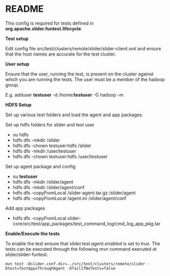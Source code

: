 <!---
  Licensed under the Apache License, Version 2.0 (the "License");
  you may not use this file except in compliance with the License.
  You may obtain a copy of the License at
  
   http://www.apache.org/licenses/LICENSE-2.0
  
  Unless required by applicable law or agreed to in writing, software
  distributed under the License is distributed on an "AS IS" BASIS,
  WITHOUT WARRANTIES OR CONDITIONS OF ANY KIND, either express or implied.
  See the License for the specific language governing permissions and
  limitations under the License. See accompanying LICENSE file.
-->
  
 # README
 
This config is required for tests defined in **org.apache.slider.funtest.lifecycle**.

**Test setup**

Edit config file src/test/clusters/remote/slider/slider-client.xml and ensure that the host names are accurate for the test cluster.

**User setup**

Ensure that the user, running the test, is present on the cluster against which you are running the tests. The user must be a member of the hadoop group.

E.g. adduser **testuser** -d /home/**testuser** -G hadoop -m

**HDFS Setup**

Set up various test folders and load the agent and app packages.

Set up hdfs folders for slider and test user

*  su hdfs
*  hdfs dfs -mkdir /slider
*  hdfs dfs -chown testuser:hdfs /slider
*  hdfs dfs -mkdir /user/testuser
*  hdfs dfs -chown testuser:hdfs /user/testuser

Set up agent package and config

*  su **testuser**
*  hdfs dfs -mkdir /slider/agent
*  hdfs dfs -mkdir /slider/agent/conf
*  hdfs dfs -copyFromLocal <share>/slider-agent.tar.gz /slider/agent
*  hdfs dfs -copyFromLocal <share>/agent.ini /slider/agent/conf

Add app packages 

*  hdfs dfs -copyFromLocal slider-core/src/test/app_packages/test_command_log/cmd_log_app_pkg.tar

**Enable/Execute the tests**

To enable the test ensure that *slider.test.agent.enabled* is set to *true*. The tests can be executed through the following mvn command executed at slider/slider-funtest.

```
mvn test -Dslider.conf.dir=../src/test/clusters/remote/slider -Dtest=TestAppsThroughAgent -DfailIfNoTests=false
```
 